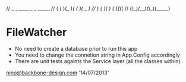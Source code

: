 //   _  _  ____  _  _  _____ 
//  ( \( )(_  _)( \( )(  _  )
//   )  (  _)(_  )  (  )(_)( 
//  (_)\_)(____)(_)\_)(_____)


FileWatcher
===========
- No need to create a database prior to run this app
- You need to change the connetion string in App.Config accordingly 
- There are unit tests againts the Service layer (all the classes within)

nino@backbone-design.com  '14/07/2013'